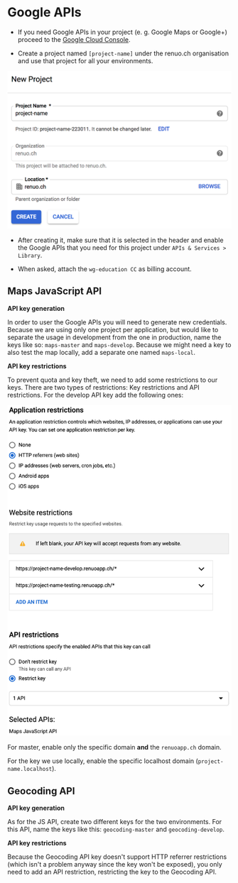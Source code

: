 # Google APIs

* If you need Google APIs in your project (e. g. Google Maps or Google+) proceed to the [Google Cloud Console](https://console.cloud.google.com).

* Create a project named `[project-name]` under the renuo.ch organisation
and use that project for all your environments.

![google_app_1](images/google_app_1.png)

* After creating it, make sure that it is selected in the header and enable the Google APIs that you need for this project under `APIs & Services > Library`.

* When asked, attach the `wg-education CC` as billing account.

## Maps JavaScript API

**API key generation**

In order to user the Google APIs you will need to generate new credentials. Because we are using only one project per application, but would like to separate the usage in development from the one in production, name the keys like so: `maps-master` and `maps-develop`. Because we might need a key to also test the map locally, add a separate one named `maps-local`.

**API key restrictions**

To prevent quota and key theft, we need to add some restrictions to our keys. There are two types of restrictions: Key restrictions and API restrictions. For the develop API key add the following ones:

![google_app_2](images/google_app_2.png)

For master, enable only the specific domain **and** the `renuoapp.ch` domain.

For the key we use locally, enable the specific localhost domain (`project-name.localhost`).

## Geocoding API

**API key generation**

As for the JS API, create two different keys for the two environments. For this API, name the keys like this: `geocoding-master` and `geocoding-develop`.

**API key restrictions**

Because the Geocoding API key doesn't support HTTP referrer restrictions (which isn't a problem anyway since the key won't be exposed), you only need to add an API restriction, restricting the key to the Geocoding API.
